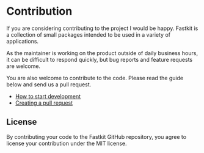 # Contribution

If you are considering contributing to the project I would be happy.
Fastkit is a collection of small packages intended to be used in a variety of applications.

As the maintainer is working on the product outside of daily business hours, it can be difficult to respond quickly, but bug reports and feature requests are welcome.

You are also welcome to contribute to the code. Please read the guide below and send us a pull request.

- [How to start development](./docs/development.md)
- [Creating a pull request](./docs/pull-request.md)

## License

By contributing your code to the Fastkit GitHub repository, you agree to
license your contribution under the MIT license.
